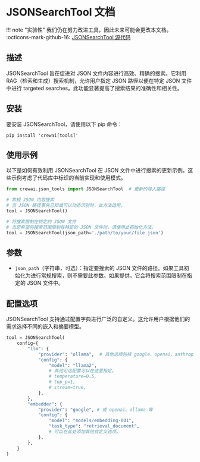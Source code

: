 # JSONSearchTool 文档

!!! note "实验性"
    我们仍在努力改进工具，因此未来可能会更改本文档。
    :octicons-mark-github-16: [JSONSearchTool 源代码](https://github.com/aithoughts/aipmAI-tools/tree/zh/src/crewai_tools/tools/json_search_tool)

## 描述
JSONSearchTool 旨在促进对 JSON 文件内容进行高效、精确的搜索。它利用 RAG（检索和生成）搜索机制，允许用户指定 JSON 路径以便在特定 JSON 文件中进行 targeted searches。此功能显著提高了搜索结果的准确性和相关性。

## 安装
要安装 JSONSearchTool，请使用以下 pip 命令：

```shell
pip install 'crewai[tools]'
```

## 使用示例
以下是如何有效利用 JSONSearchTool 在 JSON 文件中进行搜索的更新示例。这些示例考虑了代码库中标识的当前实现和使用模式。

```python
from crewai.json_tools import JSONSearchTool  # 更新的导入路径

# 常规 JSON 内容搜索
# 当 JSON 路径事先已知或可以动态识别时，此方法适用。
tool = JSONSearchTool()

# 将搜索限制在特定的 JSON 文件
# 当您希望将搜索范围限制在特定的 JSON 文件时，请使用此初始化方法。
tool = JSONSearchTool(json_path='./path/to/your/file.json')
```

## 参数
- `json_path`（字符串，可选）：指定要搜索的 JSON 文件的路径。如果工具初始化为进行常规搜索，则不需要此参数。如果提供，它会将搜索范围限制在指定的 JSON 文件中。

## 配置选项
JSONSearchTool 支持通过配置字典进行广泛的自定义。这允许用户根据他们的需求选择不同的嵌入和摘要模型。

```python
tool = JSONSearchTool(
    config={
        "llm": {
            "provider": "ollama",  # 其他选项包括 google、openai、anthropic、llama2 等。
            "config": {
                "model": "llama2",
                # 其他可选配置可以在这里指定。
                # temperature=0.5,
                # top_p=1,
                # stream=true,
            },
        },
        "embedder": {
            "provider": "google", # 或 openai、ollama 等
            "config": {
                "model": "models/embedding-001",
                "task_type": "retrieval_document",
                # 可以在此处添加其他自定义选项。
            },
        },
    }
)
```
